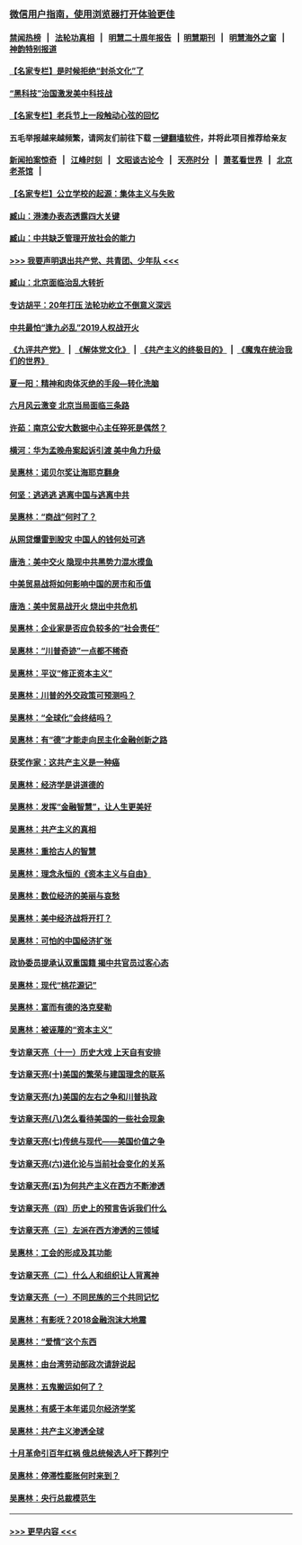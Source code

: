 ### [微信用户指南，使用浏览器打开体验更佳](https://github.com/gfw-breaker/banned-news1/blob/master/indexes/wechat-guide.md?t=0)
#### [禁闻热榜](热点新闻.md?t=0)  &nbsp;&nbsp;|&nbsp;&nbsp; [法轮功真相](https://github.com/gfw-breaker/truth/blob/master/README.md?t=0) &nbsp;&nbsp;|&nbsp;&nbsp; [明慧二十周年报告](https://github.com/gfw-breaker/mh-reports/blob/master/README.md?t=0) &nbsp;&nbsp;|&nbsp;&nbsp;[明慧期刊](https://github.com/gfw-breaker/mh-qikan) &nbsp;&nbsp;|&nbsp;&nbsp; [明慧海外之窗](https://github.com/gfw-breaker/mh-news/blob/master/README.md?t=0) &nbsp;&nbsp;|&nbsp;&nbsp; [神韵特别报道](https://github.com/gfw-breaker/mh-news/blob/master/shenyun.md?t=0)
#### [【名家专栏】是时候拒绝“封杀文化”了](../pages/nsc423/n11814093.md?t=02112044) 
#### [“黑科技”治国激发美中科技战](../pages/nsc423/n11638056.md?t=02112044) 
#### [【名家专栏】老兵节上一段触动心弦的回忆](../pages/nsc423/n11646016.md?t=02112044) 
#### 五毛举报越来越频繁，请网友们前往下载 [一键翻墙软件](https://github.com/gfw-breaker/ssr-accounts)，并将此项目推荐给亲友
#### [新闻拍案惊奇](https://github.com/gfw-breaker/banned-news1/blob/master/pages/link4.md) &nbsp;&nbsp;|&nbsp;&nbsp; [江峰时刻](https://github.com/gfw-breaker/banned-news1/blob/master/pages/link4.md) &nbsp;&nbsp;|&nbsp;&nbsp; [文昭谈古论今](https://github.com/gfw-breaker/banned-news1/blob/master/pages/link4.md) &nbsp;&nbsp;|&nbsp;&nbsp; [天亮时分](https://github.com/gfw-breaker/banned-news1/blob/master/pages/link4.md) &nbsp;&nbsp;|&nbsp;&nbsp; [萧茗看世界](https://github.com/gfw-breaker/banned-news1/blob/master/pages/link4.md) &nbsp;&nbsp;|&nbsp;&nbsp; [北京老茶馆](https://github.com/gfw-breaker/banned-news1/blob/master/pages/link4.md) &nbsp;&nbsp;|&nbsp;&nbsp; 
#### [【名家专栏】公立学校的起源：集体主义与失败](../pages/nsc423/n11601833.md?t=02112044) 
#### [臧山：港澳办表态透露四大关键](../pages/nsc423/n11421628.md?t=02112044) 
#### [臧山：中共缺乏管理开放社会的能力](../pages/nsc423/n11407457.md?t=02112044) 
#### [>>> 我要声明退出共产党、共青团、少年队 <<<](https://github.com/begood0513/goodnews/blob/master/quit/letter.md) 
#### [臧山：北京面临治乱大转折](../pages/nsc423/n11406895.md?t=02112044) 
#### [专访胡平：20年打压 法轮功屹立不倒意义深远](../pages/nsc423/n11398800.md?t=02112044) 
#### [中共最怕“逢九必乱”2019人权战开火](../pages/nsc423/n11385248.md?t=02112044) 
#### [《九评共产党》](https://github.com/begood0513/9ping.md/blob/master/README.md) &nbsp;|&nbsp; [《解体党文化》](../../../../jtdwh.md/blob/master/README.md)  &nbsp;|&nbsp; [《共产主义的终极目的》](../../../../gczydzjmd.md/blob/master/README.md) &nbsp;|&nbsp; [《魔鬼在统治我们的世界》](../../../../mgztzwmdsj.md/blob/master/README.md) 
#### [夏一阳：精神和肉体灭绝的手段—转化洗脑](../pages/nsc423/n11368250.md?t=02112044) 
#### [六月风云激变 北京当局面临三条路](../pages/nsc423/n11313668.md?t=02112044) 
#### [许茹：南京公安大数据中心主任猝死是偶然？](../pages/nsc423/n11064744.md?t=02112044) 
#### [横河：华为孟晚舟案起诉引渡 美中角力升级](../pages/nsc423/n11027230.md?t=02112044) 
#### [吴惠林：诺贝尔奖让海耶克翻身](../pages/nsc423/n10890049.md?t=02112044) 
#### [何坚：逃逃逃 逃离中国与逃离中共](../pages/nsc423/n10592891.md?t=02112044) 
#### [吴惠林：“商战”何时了？](../pages/nsc423/n10573558.md?t=02112044) 
#### [从网贷爆雷到股灾 中国人的钱何处可逃](../pages/nsc423/n10572800.md?t=02112044) 
#### [唐浩：美中交火 隐现中共黑势力混水摸鱼](../pages/nsc423/n10544040.md?t=02112044) 
#### [中美贸易战将如何影响中国的房市和币值](../pages/nsc423/n10543697.md?t=02112044) 
#### [唐浩：美中贸易战开火 烧出中共危机](../pages/nsc423/n10540126.md?t=02112044) 
#### [吴惠林：企业家是否应负较多的“社会责任”](../pages/nsc423/n10535022.md?t=02112044) 
#### [吴惠林：“川普奇迹”一点都不稀奇](../pages/nsc423/n10512808.md?t=02112044) 
#### [吴惠林：平议“修正资本主义”](../pages/nsc423/n10495724.md?t=02112044) 
#### [吴惠林：川普的外交政策可预测吗？](../pages/nsc423/n10462387.md?t=02112044) 
#### [吴惠林：“全球化”会终结吗？](../pages/nsc423/n10452838.md?t=02112044) 
#### [吴惠林：有“德”才能走向民主化金融创新之路](../pages/nsc423/n10432292.md?t=02112044) 
#### [获奖作家：这共产主义是一种癌](../pages/nsc423/n10431541.md?t=02112044) 
#### [吴惠林：经济学是讲道德的](../pages/nsc423/n10398014.md?t=02112044) 
#### [吴惠林：发挥“金融智慧”，让人生更美好](../pages/nsc423/n10375019.md?t=02112044) 
#### [吴惠林：共产主义的真相](../pages/nsc423/n10351394.md?t=02112044) 
#### [吴惠林：重拾古人的智慧](../pages/nsc423/n10337691.md?t=02112044) 
#### [吴惠林：理念永恒的《资本主义与自由》](../pages/nsc423/n10316274.md?t=02112044) 
#### [吴惠林：数位经济的美丽与哀愁](../pages/nsc423/n10292946.md?t=02112044) 
#### [吴惠林：美中经济战将开打？](../pages/nsc423/n10258825.md?t=02112044) 
#### [吴惠林：可怕的中国经济扩张](../pages/nsc423/n10219147.md?t=02112044) 
#### [政协委员提承认双重国籍 揭中共官员过客心态](../pages/nsc423/n10208809.md?t=02112044) 
#### [吴惠林：现代“桃花源记”](../pages/nsc423/n10185234.md?t=02112044) 
#### [吴惠林：富而有德的洛克斐勒](../pages/nsc423/n10142264.md?t=02112044) 
#### [吴惠林：被诬蔑的“资本主义”](../pages/nsc423/n10124816.md?t=02112044) 
#### [专访章天亮（十一）历史大戏 上天自有安排](../pages/nsc423/n10094905.md?t=02112044) 
#### [专访章天亮(十)美国的繁荣与建国理念的联系](../pages/nsc423/n10094899.md?t=02112044) 
#### [专访章天亮(九)美国的左右之争和川普执政](../pages/nsc423/n10094889.md?t=02112044) 
#### [专访章天亮(八)怎么看待美国的一些社会现象](../pages/nsc423/n10094857.md?t=02112044) 
#### [专访章天亮(七)传统与现代——美国价值之争](../pages/nsc423/n10093140.md?t=02112044) 
#### [专访章天亮(六)进化论与当前社会变化的关系](../pages/nsc423/n10092036.md?t=02112044) 
#### [专访章天亮(五)为何共产主义在西方不断渗透](../pages/nsc423/n10083620.md?t=02112044) 
#### [专访章天亮（四）历史上的预言告诉我们什么](../pages/nsc423/n10083606.md?t=02112044) 
#### [专访章天亮（三）左派在西方渗透的三领域](../pages/nsc423/n10081115.md?t=02112044) 
#### [吴惠林：工会的形成及其功能](../pages/nsc423/n10080633.md?t=02112044) 
#### [专访章天亮（二）什么人和组织让人背离神](../pages/nsc423/n10076637.md?t=02112044) 
#### [专访章天亮（一）不同民族的三个共同记忆](../pages/nsc423/n10074188.md?t=02112044) 
#### [吴惠林：有影呒？2018金融泡沫大地震](../pages/nsc423/n10040534.md?t=02112044) 
#### [吴惠林：“爱情”这个东西](../pages/nsc423/n10019423.md?t=02112044) 
#### [吴惠林：由台湾劳动部政次请辞说起](../pages/nsc423/n9979679.md?t=02112044) 
#### [吴惠林：五鬼搬运如何了？](../pages/nsc423/n9925338.md?t=02112044) 
#### [吴惠林：有感于本年诺贝尔经济学奖](../pages/nsc423/n9871883.md?t=02112044) 
#### [吴惠林：共产主义渗透全球](../pages/nsc423/n9812748.md?t=02112044) 
#### [十月革命引百年红祸 俄总统候选人吁下葬列宁](../pages/nsc423/n9810182.md?t=02112044) 
#### [吴惠林：停滞性膨胀何时来到？](../pages/nsc423/n9764136.md?t=02112044) 
#### [吴惠林：央行总裁模范生](../pages/nsc423/n9728134.md?t=02112044) 

----
#### [ >>> 更早内容 <<< ](../indexes/nsc423-earlier.md)
